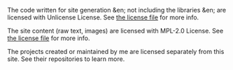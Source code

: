 The code written for site generation &en; not including the libraries &en; are licensed with Unlicense License. See [the license file](./LICENSE-UNLICENSE) for more info.

The site content (raw text, images) are licensed with MPL-2.0 License. See [the license file](./LICENSE-MPL-2.0) for more info.

The projects created or maintained by me are licensed separately from this site. See their repositories to learn more.
